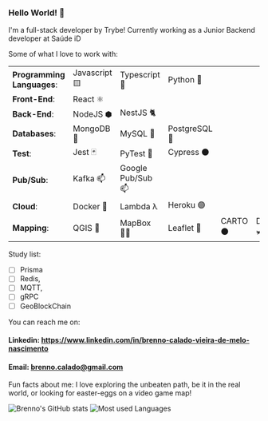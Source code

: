 ### Hello World! 👋

I'm a full-stack developer by Trybe!
Currently working as a Junior Backend developer at Saúde iD
 
Some of what I love to work with:

| | | | | | |
|--------------------------|---------------|---------------------------------|-----------|----|----|
|**Programming Languages**:| Javascript 🟨 | Typescript :large_blue_diamond: | Python 🐍 |
|**Front-End**:| React ⚛️ |
|**Back-End**:| NodeJS ⬢ | NestJS 🐈 |
|**Databases**:| MongoDB 🍃 | MySQL 🐬 | PostgreSQL 🐘 |
|**Test**:| Jest 🃏 | PyTest 🌈 | Cypress ⚫ |
|**Pub/Sub**:| Kafka :mailbox:| Google Pub/Sub :mailbox: |
|**Cloud**:| Docker 🐋 | Lambda λ | Heroku 🟣 |
|**Mapping**:| QGIS 🧭| MapBox 🧑‍🚀 | Leaflet 🍃| CARTO ⚫| DroneDeploy 🛩️|

  Study list:
 
   - [ ] Prisma
   - [ ] Redis,
   - [ ] MQTT,
   - [ ] gRPC
   - [ ] GeoBlockChain

You can reach me on:
#### Linkedin: https://www.linkedin.com/in/brenno-calado-vieira-de-melo-nascimento
#### Email: brenno.calado@gmail.com

Fun facts about me: I love exploring the unbeaten path, be it in the real world, or looking for easter-eggs on a video game map!

![Brenno's GitHub stats](https://github-readme-stats.vercel.app/api?username=brenno-calado&show_icons=true&theme=tokyonight&count_private=false)
![Most used Languages](https://github-readme-stats.vercel.app/api/top-langs/?username=brenno-calado&layout=compact&theme=tokyonight)
